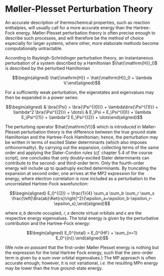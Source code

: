 
# Møller-Plesset Perturbation Theory


An accurate description of thermochemical properties, such as reaction
enthalpies, will usually call for a more accurate energy than the
Hartree-Fock energy. Møller-Plesset perturbation theory is often precise
enough to describe such processes, and will therefore be the method of
choice especially for larger systems, where other, more elaborate
methods become computationally untractable.



According to Rayleigh-Schrödinger perturbation theory, an instantaneous
perturbation of a system described by a Hamiltonian $\hat{\mathrm{H}}_0$
is described by the perturbed Hamiltonian 

$$\begin{aligned}
\hat{\mathrm{H}} = \hat{\mathrm{H}}_0 + \lambda V.\end{aligned}$$

 For a
sufficiently weak perturbation, the eigenstates and eigenvalues may then
be expanded in a power series: 

$$\begin{aligned}
& \bra{\Psi} = \bra{\Psi^{(0)}} + \lambda\bra{\Psi^{(1)}} + \lambda^2 \bra{\Psi^{(2)}} + \dots\\
 & E_\Psi = E_\Psi^{(0)} + \lambda E_\Psi^{(1)} + \lambda^2 E_\Psi^{(2)} + \dots\end{aligned}$$


The perturbing operator $\hat{\mathrm{V}}$ which is introduced in
Møller-Plesset perturbation theory is the difference between the true
ground state Hamiltonian and the Hartree-Fock Hamiltonian; hence, the
perturbation may be written in terms of excited Slater determinants
(which also imposes orthonormality). By carrying out the expansion,
collecting terms of the same order and applying the Slater-Condon rules
(*cf.* chapter 5.4 of the course script), one concludes that only
doubly-excited Slater determinants can contribute to the second- and
third-order term. Only the fourth-order energy will include up to
quadruply excited determinants. By truncating the expansion at second
order, one arrives at the MP2 expression for the energy, where electron
correlation is now included as a perturbation to the uncorrelated
Hartree-Fock wavefunction: 

$$\begin{aligned}
E_0^{(2)} = \frac{1}{4} \sum_a \sum_b \sum_r \sum_s \frac{\left|\Bra{ab}\Ket{rs}\right|^2}{\epsilon_a+\epsilon_b-\epsilon_r-\epsilon_s},\end{aligned}$$


where $a,b$ denote occupied, $r,s$ denote virtual orbitals and
$\epsilon$ are the respective energy eigenvalues. The total energy is
given by the perturbative contribution and the Hartree-Fock energy:


$$\begin{aligned}
E_0^{total} = E_0^{HF} + \sum_{n=1} E_0^{(n)}.\end{aligned}$$

 (We note
*en passant* that the first-order Møller Plesset energy is nothing but
the expression for the total Hartree Fock energy, such that the
zero-order term is given by a sum over orbital eigenvalues.) The MP
approach is often accurate enough; however, it is not variational,
*i.e.* the resulting MPn energy may be lower than the true ground-state
energy.